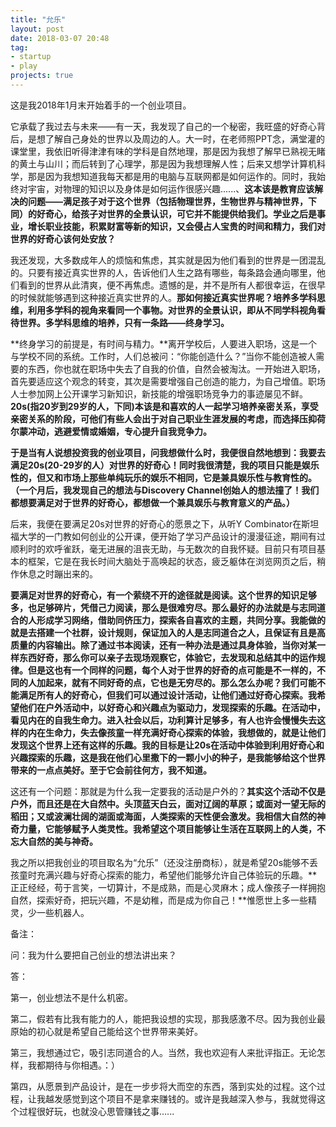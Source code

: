 ```yaml
---
title: "允乐"
layout: post
date: 2018-03-07 20:48
tag:
- startup
- play
projects: true
---
```



这是我2018年1月末开始着手的一个创业项目。

它承载了我过去与未来——有一天，我发现了自己的一个秘密，我旺盛的好奇心背后，是想了解自己身处的世界以及周边的人。大一时，在老师照PPT念，满堂灌的课堂里，我依旧听得津津有味的学科是自然地理，那是因为我想了解早已熟视无睹的黄土与山川；而后转到了心理学，那是因为我想理解人性；后来又想学计算机科学，那是因为我想知道我每天都是用的电脑与互联网都是如何运作的。同时，我始终对宇宙，对物理的知识以及身体是如何运作很感兴趣......、**这本该是教育应该解决的问题——满足孩子对于这个世界（包括物理世界，生物世界与精神世界，下同）的好奇心，给孩子对世界的全景认识，可它并不能提供给我们。学业之后是事业，增长职业技能，积累财富等新的知识，又会侵占人宝贵的时间和精力，我们对世界的好奇心该何处安放？**

我还发现，大多数成年人的烦恼和焦虑，其实就是因为他们看到的世界是一团混乱的。只要有接近真实世界的人，告诉他们人生之路有哪些，每条路会通向哪里，他们看到的世界从此清爽，便不再焦虑。遗憾的是，并不是所有人都很幸运，在很早的时候就能够遇到这种接近真实世界的人。**那如何接近真实世界呢？培养多学科思维，利用多学科的视角来看同一个事物。对世界的全景认识，即从不同学科视角看待世界。多学科思维的培养，只有一条路——终身学习。**

**终身学习的前提是，有时间与精力。**离开学校后，人要进入职场，这是一个与学校不同的系统。工作时，人们总被问：“你能创造什么？”当你不能创造被人需要的东西，你也就在职场中失去了自我的价值，自然会被淘汰。一开始进入职场，首先要适应这个观念的转变，其次是需要增强自己创造的能力，为自己增值。职场人士参加网上公开课学习新知识，新技能的增强职场竞争力的事迹屡见不鲜。**20s(指20岁到29岁的人，下同)本该是和喜欢的人一起学习培养亲密关系，享受亲密关系的阶段，可他们有些人会出于对自己职业生涯发展的考虑，而选择压抑荷尔蒙冲动，逃避爱情或婚姻，专心提升自我竞争力。**

**于是当有人说想投资我的创业项目，问我想做什么时，我便很自然地想到：我要去满足20s(20-29岁的人）对世界的好奇心！同时我很清楚，我的项目只能是娱乐性的，但又和市场上那些单纯玩乐的娱乐不相同，它是兼具娱乐性与教育性的。（一个月后，我发现自己的想法与Discovery Channel创始人的想法撞了！我们都想要满足对于世界的好奇心，都想做一个兼具娱乐与教育意义的产品。）**

后来，我便在要满足20s对世界的好奇心的愿景之下，从听Y Combinator在斯坦福大学的一门教如何创业的公开课，便开始了学习产品设计的漫漫征途，期间有过顺利时的欢呼雀跃，毫无进展的沮丧无助，与无数次的自我怀疑。目前只有项目基本的框架，它是在我长时间大脑处于高唤起的状态，疲乏躯体在浏览网页之后，稍作休息之时蹦出来的。

**要满足对世界的好奇心，有一个萦绕不开的途径就是阅读。这个世界的知识足够多，也足够碎片，凭借己力阅读，那么是很难穷尽。那么最好的办法就是与志同道合的人形成学习网络，借助同侪压力，探索各自喜欢的主题，共同分享。我能做的就是去搭建一个社群，设计规则，保证加入的人是志同道合之人，且保证有且是高质量的内容输出。除了通过书本阅读，还有一种办法是通过具身体验，当你对某一样东西好奇，那么你可以亲子去现场观察它，体验它，去发现和总结其中的运作规律。但是这也有一个同样的问题，每个人对于世界的好奇的点可能是不一样的，不同的人加起来，就有不同好奇的点，它也是无穷尽的。那么怎么办呢？我们可能不能满足所有人的好奇心，但我们可以通过设计活动，让他们通过好奇心探索。我希望他们在户外活动中，以好奇心和兴趣点为驱动力，发现探索的乐趣。在活动中，看见内在的自我生命力。进入社会以后，功利算计足够多，有人也许会慢慢失去这样的内在生命力，失去像孩童一样充满好奇心探索的体验，我想做的，就是让他们发现这个世界上还有这样的乐趣。我的目标是让20s在活动中体验到利用好奇心和兴趣探索的乐趣，这是我在他们心里撒下的一颗小小的种子，是我能够给这个世界带来的一点点美好。至于它会前往何方，我不知道。**

这还有一个问题：那就是为什么我一定要我的活动是户外的？**其实这个活动不仅是户外，而且还是在大自然中。头顶蓝天白云，面对辽阔的草原；或面对一望无际的稻田；又或波澜壮阔的湖面或海面，人类探索的天性便会激发。我相信大自然的神奇力量，它能够赋予人类灵性。我希望这个项目能够让生活在互联网上的人类，不忘大自然的美与神奇。**

我之所以把我创业的项目取名为“允乐”（还没注册商标），就是希望20s能够不丢孩童时充满兴趣与好奇心探索的能力，希望他们能够允许自己体验玩的乐趣。**正正经经，苟于言笑，一切算计，不是成熟，而是心灵麻木；成人像孩子一样拥抱自然，探索好奇，把玩兴趣，不是幼稚，而是成为你自己！**惟愿世上多一些精灵，少一些机器人。

备注：

问：我为什么要把自己创业的想法讲出来？

答：

第一，创业想法不是什么机密。

第二，假若有比我有能力的人，能把我设想的实现，那我感激不尽。因为我创业最原始的初心就是希望自己能给这个世界带来美好。

第三，我想通过它，吸引志同道合的人。当然，我也欢迎有人来批评指正。无论怎样，我都期待与你相遇。：）

第四，从愿景到产品设计，是在一步步将大而空的东西，落到实处的过程。这个过程，让我越发感觉到这个项目不是拿来赚钱的。或许是我越深入参与，我就觉得这个过程很好玩，也就没心思管赚钱之事......
